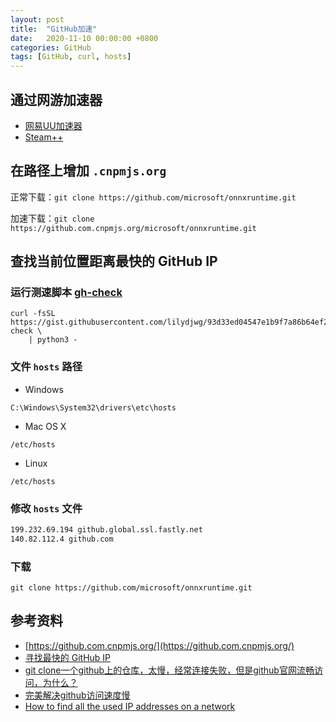 ```yaml
---
layout: post
title:  "GitHub加速"
date:   2020-11-10 00:00:00 +0800
categories: GitHub
tags: [GitHub, curl, hosts]
---
```


## 通过网游加速器
* [网易UU加速器](https://uu.163.com)
* [Steam++](http://steampp.net)

## 在路径上增加 ```.cnpmjs.org```
正常下载：```git clone https://github.com/microsoft/onnxruntime.git```

加速下载：```git clone https://github.com.cnpmjs.org/microsoft/onnxruntime.git```

## 查找当前位置距离最快的 GitHub IP
### 运行测速脚本 [gh-check](https://gist.github.com/lilydjwg/93d33ed04547e1b9f7a86b64ef2ed058)
```shell
curl -fsSL  https://gist.githubusercontent.com/lilydjwg/93d33ed04547e1b9f7a86b64ef2ed058/raw/134c1971ad95930aaec4cf93c8509f0f4927c03c/gh-check \
    | python3 -
```

### 文件 ```hosts``` 路径
* Windows
```
C:\Windows\System32\drivers\etc\hosts
```

* Mac OS X
```
/etc/hosts
```

* Linux
```
/etc/hosts
```

### 修改 ```hosts``` 文件
```txt
199.232.69.194 github.global.ssl.fastly.net
140.82.112.4 github.com
```

### 下载
```shell
git clone https://github.com/microsoft/onnxruntime.git
```

## 参考资料
* [https://github.com.cnpmjs.org/](https://github.com.cnpmjs.org/)
* [寻找最快的 GitHub IP](https://blog.lilydjwg.me/2019/8/16/gh-check.214730.html)
* [git clone一个github上的仓库，太慢，经常连接失败，但是github官网流畅访问，为什么？](https://www.zhihu.com/question/27159393)
* [完美解决github访问速度慢](https://www.cnblogs.com/knuzy/p/9415243.html)
* [How to find all the used IP addresses on a network](https://askubuntu.com/questions/224559/how-to-find-all-the-used-ip-addresses-on-a-network)
